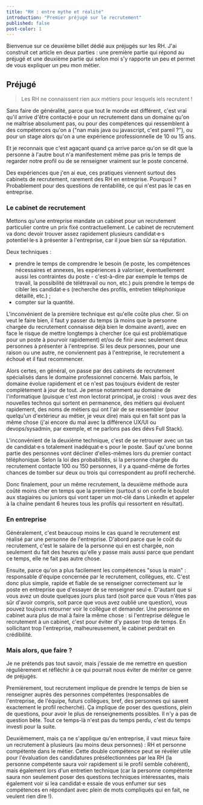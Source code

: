 ```yaml
---
title: "RH : entre mythe et réalité"
introduction: "Premier préjugé sur le recrutement"
published: false
post-color: 1
---
```


Bienvenue sur ce deuxième billet dédié aux préjugés sur les RH. J'ai construit cet article en deux parties : une première partie qui répond au préjugé et une deuxième partie qui selon moi s'y rapporte un peu et permet de vous expliquer un peu mon métier.

## Préjugé

> Les RH ne connaissent rien aux métiers pour lesquels iels recrutent !

Sans faire de généralité, parce que tout le monde est différent, c'est vrai qu'il arrive d'être contacté·e pour un recrutement dans un domaine qu'on ne maîtrise absolument pas, ou pour des compétences qui ressemblent à des compétences qu'on a ("nan mais java ou javascript, c'est pareil ?"), ou pour un stage alors qu'on a une expérience professionnelle de 10 ou 15 ans. 

Et je reconnais que c'est agaçant quand ça arrive parce qu'on se dit que la personne à l'autre bout n'a manifestement même pas pris le temps de regarder notre profil ou de se renseigner vraiment sur le poste concerné. 

Des expériences que j'en ai eue, ces pratiques viennent surtout des cabinets de recrutement, rarement des RH en entreprise. Pourquoi ? Probablement pour des questions de rentabilité, ce qui n'est pas le cas en entreprise.

### Le cabinet de recrutement 

Mettons qu'une entreprise mandate un cabinet pour un recrutement particulier contre un prix fixé contractuellement. Le cabinet de recrutement va donc devoir trouver assez rapidement plusieurs candidat·e·s potentiel·le·s à présenter à l'entreprise, car il joue bien sûr sa réputation.

Deux techniques :

- prendre le temps de comprendre le besoin (le poste, les compétences nécessaires et annexes, les expériences à valoriser, éventuellement aussi les contraintes du poste - c'est-à-dire par exemple le temps de travail, la possibilité de télétravail ou non, etc.) puis prendre le temps de cibler les candidat·e·s (recherche des profils, entretien téléphonique détaillé, etc.) ;
- compter sur la quantité.

L'inconvénient de la première technique est qu'elle coûte plus cher. Si on veut le faire bien, il faut y passer du temps (à moins que la personne chargée du recrutement connaisse déjà bien le domaine avant), avec en face le risque de mettre longtemps à chercher (ce qui est problématique pour un poste à pourvoir rapidement) et/ou de finir avec seulement deux personnes à présenter à l'entreprise. Si les deux personnes, pour une raison ou une autre, ne conviennent pas à l'entreprise, le recrutement a échoué et il faut recommencer.

Alors certes, en général, on passe par des cabinets de recrutement spécialisés dans le domaine professionnel concerné. Mais parfois, le domaine évolue rapidement et ce n'est pas toujours évident de rester complètement à jour de tout. Je pense notamment au domaine de l'informatique (puisque c'est mon lectorat principal, je crois) : vous avez des nouvelles technos qui sortent en permanence, des métiers qui évoluent rapidement, des noms de métiers qui ont l'air de se ressembler (pour quelqu'un d'extérieur au métier, je veux dire) mais qui en fait sont pas la même chose (j'ai encore du mal avec la différence UX/UI ou devops/sysadmin, par exemple, et ne parlons pas des dévs Full Stack).

L'inconvénient de la deuxième technique, c'est de se retrouver avec un tas de candidat·e·s totalement inadéquat·e·s pour le poste. Sauf qu'une bonne partie des personnes vont décliner d'elles-mêmes lors du premier contact téléphonique. Selon la loi des probabilités, si la personne chargée du recrutement contacte 100 ou 150 personnes, il y a quand-même de fortes chances de tomber sur deux ou trois qui correspondent au profil recherché. 

Donc finalement, pour un même recrutement, la deuxième méthode aura coûté moins cher en temps que la première (surtout si on confie le boulot aux stagiaires ou juniors qui vont taper un mot-clé dans LinkedIn et appeler à la chaîne pendant 6 heures tous les profils qui ressortent en résultat).

### En entreprise

Généralement, c'est beaucoup moins le cas quand le recrutement est réalisé par une personne de l'entreprise. D'abord parce que le coût du recrutement, c'est le salaire de la personne qui en est chargée, non seulement du fait des heures qu'elle y passe mais aussi parce que pendant ce temps, elle ne fait pas autre chose. 

Ensuite, parce qu'on a plus facilement les compétences "sous la main" : responsable d'équipe concernée par le recrutement, collègues, etc. C'est donc plus simple, rapide et fiable de se renseigner correctement sur le poste en entreprise que d'essayer de se renseigner seul·e. D'autant que si vous avez un doute quelques jours plus tard (soit parce que vous n'êtes pas sûr d'avoir compris, soit parce que vous avez oublié une question), vous pouvez toujours retourner voir le collègue et demander. Une personne en cabinet aura plus de mal à faire la même chose : si l'entreprise délègue le recrutement à un cabinet, c'est pour éviter d'y passer trop de temps. En sollicitant trop l'entreprise, malheureusement, le cabinet perdrait en crédibilité.

### Mais alors, que faire ?

Je ne prétends pas tout savoir, mais j'essaie de me remettre en question régulièrement et réfléchir à ce qui pourrait nous éviter de mériter ce genre de préjugés.

Premièrement, tout recrutement implique de prendre le temps de bien se renseigner auprès des personnes compétentes (responsables de l'entreprise, de l'équipe, futurs collègues, bref, des personnes qui savent exactement le profil recherché). Ça implique de poser des questions, plein de questions, pour avoir le plus de renseignements possibles. Il n'y a pas de question bête. Tout ce temps-là n'est pas du temps perdu, c'est du temps investi pour la suite. 

Deuxièmement, mais ça ne s'applique qu'en entreprise, il vaut mieux faire un recrutement à plusieurs (au moins deux personnes) : RH et personne compétente dans le métier. Cette double compétence peut se révéler utile pour l'évaluation des candidatures présélectionnées par lea RH (la personne compétente saura voir rapidement si le profil semble cohérent), mais également lors d'un entretien technique (car la personne compétente saura non seulement poser des questions techniques intéressantes, mais également voir si lea candidat·e essaie de vous enfumer sur ses compétences en répondant avec plein de mots compliqués qui en fait, ne veulent rien dire !).